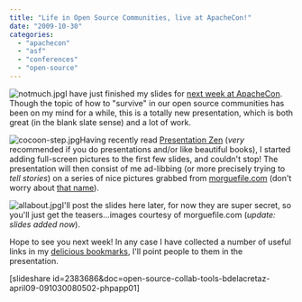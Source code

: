 ```yaml
---
title: "Life in Open Source Communities, live at ApacheCon!"
date: "2009-10-30"
categories: 
  - "apachecon"
  - "asf"
  - "conferences"
  - "open-source"
---
```


![notmuch.jpg](images/notmuch.jpg)I have just finished my slides for [next week at ApacheCon](http://us.apachecon.com/c/acus2009/sessions/293). Though the topic of how to "survive" in our open source communities has been on my mind for a while, this is a totally new presentation, which is both great (in the blank slate sense) and a lot of work.

![cocoon-step.jpg](images/cocoon-step.jpg)Having recently read [Presentation Zen](http://www.presentationzen.com/) (_very_ recommended if you do presentations and/or like beautiful books), I started adding full-screen pictures to the first few slides, and couldn't stop! The presentation will then consist of me ad-libbing (or more precisely trying to _tell stories_) on a series of nice pictures grabbed from [morguefile.com](http://morguefile.com) (don't worry about [that name](http://morguefile.com/docs/What_is_a_morguefile)).

![allabout.jpg](images/allabout.jpg)I'll post the slides here later, for now they are super secret, so you'll just get the teasers...images courtesy of morguefile.com (_update: slides added now_).

Hope to see you next week! In any case I have collected a number of useful links in my [delicious bookmarks](http://delicious.com/bdelacretaz/losc), I'll point people to them in the presentation.

\[slideshare id=2383686&doc=open-source-collab-tools-bdelacretaz-april09-091030080502-phpapp01\]
